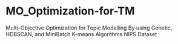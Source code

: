 # MO_Optimization-for-TM
Multi-Objective Optimization for Topic Modelling By using Genetic, HDBSCAN, and MiniBatch K-means Algorithms
NIPS Dataset

